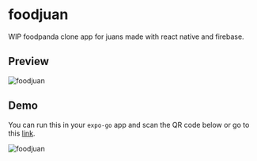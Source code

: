 # foodjuan
WIP foodpanda clone app for juans made with react native and firebase.

## Preview
![foodjuan](https://user-images.githubusercontent.com/28957075/176246935-7c20638d-fdbb-4c90-8242-845c986a204a.gif)

## Demo
You can run this in your `expo-go` app and scan the QR code below or go to this [link](https://expo.dev/@chrlzmndz/foodjuan).

![foodjuan](https://user-images.githubusercontent.com/28957075/176039481-f57e61c5-1b48-45ab-9698-0ee158880c9f.png)